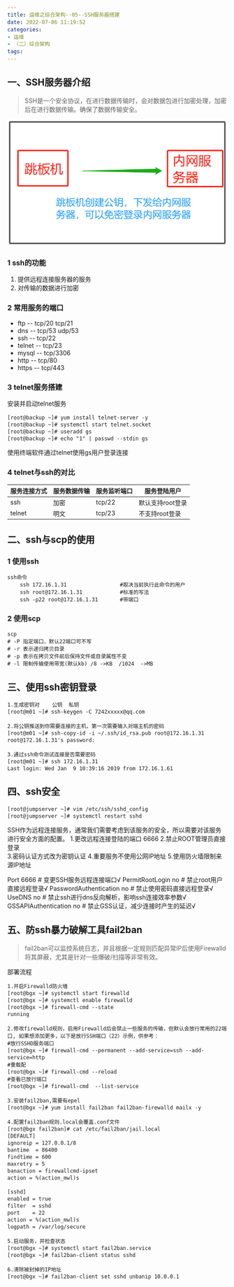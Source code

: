 ```yaml
---
title: 运维之综合架构--05--SSH服务器搭建
date: 2022-07-06 11:19:52
categories:
- 运维
- （二）综合架构
tags:
---
```


## 一、SSH服务器介绍

>SSH是一个安全协议，在进行数据传输时，会对数据包进行加密处理，加密后在进行数据传输。确保了数据传输安全。
>

![ssh免密登录](../../../img/ssh免密登录.png)

### 1 ssh的功能

1. 提供远程连接服务器的服务
2. 对传输的数据进行加密

### 2 常用服务的端口

- ftp -- tcp/20  tcp/21
- dns -- tcp/53  udp/53
- ssh  --  tcp/22
- telnet -- tcp/23 
- mysql -- tcp/3306
- http -- tcp/80
- https -- tcp/443

### 3 telnet服务搭建

安装并启动telnet服务

```shell
[root@backup ~]# yum install telnet-server -y
[root@backup ~]# systemctl start telnet.socket 
[root@backup ~]# useradd gs
[root@backup ~]# echo "1" | passwd --stdin gs
```

使用终端软件通过telnet使用gs用户登录连接

### 4 telnet与ssh的对比

| 服务连接方式 | 服务数据传输 | 服务监听端口 | 服务登陆用户     |
| ------------ | ------------ | ------------ | ---------------- |
| ssh          | 加密         | tcp/22       | 默认支持root登录 |
| telnet       | 明文         | tcp/23       | 不支持root登录   |

## 二、ssh与scp的使用

### 1 使用ssh 

```shell
ssh命令
	ssh 172.16.1.31					#取决当前执行此命令的用户
	ssh root@172.16.1.31			#标准的写法
	ssh -p22 root@172.16.1.31		#带端口
```

### 2 使用scp

```shell
scp 
# -P 指定端口，默认22端口可不写
# -r 表示递归拷贝目录
# -p 表示在拷贝文件前后保持文件或目录属性不变
# -l 限制传输使用带宽(默认kb) /8 ->KB  /1024  ->MB 
```

## 三、使用ssh密钥登录

```shell
1.生成密钥对    公钥  私钥
[root@m01 ~]# ssh-keygen -C 7242xxxxx@qq.com
	
2.将公钥推送到你需要连接的主机，第一次需要输入对端主机的密码
[root@m01 ~]# ssh-copy-id -i ~/.ssh/id_rsa.pub root@172.16.1.31
root@172.16.1.31's password:
	
3.通过ssh命令测试连接是否需要密码
[root@m01 ~]# ssh 172.16.1.31
Last login: Wed Jan  9 10:39:16 2019 from 172.16.1.61
```

## 四、ssh安全

```shell
[root@jumpserver ~]# vim /etc/ssh/sshd_config
[root@jumpserver ~]# systemctl restart sshd
```

SSH作为远程连接服务，通常我们需要考虑到该服务的安全，所以需要对该服务进行安全方面的配置。
1.更改远程连接登陆的端口		6666
2.禁止ROOT管理员直接登录		
3.密码认证方式改为密钥认证
4.重要服务不使用公网IP地址
5.使用防火墙限制来源IP地址
	
Port 6666                       # 变更SSH服务远程连接端口√
PermitRootLogin         no      # 禁止root用户直接远程登录√
PasswordAuthentication  no      # 禁止使用密码直接远程登录√
UseDNS                  no      # 禁止ssh进行dns反向解析，影响ssh连接效率参数√
GSSAPIAuthentication    no      # 禁止GSS认证，减少连接时产生的延迟√

## 五、防ssh暴力破解工具fail2ban

>fail2ban可以监控系统日志，并且根据一定规则匹配异常IP后使用Firewalld将其屏蔽，尤其是针对一些爆破/扫描等非常有效。

部署流程

```shell
1.开启Firewalld防火墙
[root@bgx ~]# systemctl start firewalld
[root@bgx ~]# systemctl enable firewalld
[root@bgx ~]# firewall-cmd --state
running

2.修改firewalld规则，启用Firewalld后会禁止一些服务的传输，但默认会放行常用的22端口, 如果想添加更多，以下是放行SSH端口（22）示例，供参考：
#放行SSHD服务端口
[root@bgx ~]# firewall-cmd --permanent --add-service=ssh --add-service=http 
#重载配
[root@bgx ~]# firewall-cmd --reload
#查看已放行端口
[root@bgx ~]# firewall-cmd  --list-service

3.安装fail2ban,需要有epel
[root@bgx ~]# yum install fail2ban fail2ban-firewalld mailx -y

4.配置fail2ban规则.local会覆盖.conf文件
[root@bgx fail2ban]# cat /etc/fail2ban/jail.local
[DEFAULT]
ignoreip = 127.0.0.1/8
bantime  = 86400
findtime = 600
maxretry = 5
banaction = firewallcmd-ipset
action = %(action_mwl)s

[sshd]
enabled = true
filter  = sshd
port    = 22
action = %(action_mwl)s
logpath = /var/log/secure

5.启动服务，并检查状态
[root@bgx ~]# systemctl start fail2ban.service
[root@bgx ~]# fail2ban-client status sshd

6.清除被封掉的IP地址
[root@bgx ~]# fail2ban-client set sshd unbanip 10.0.0.1
```

